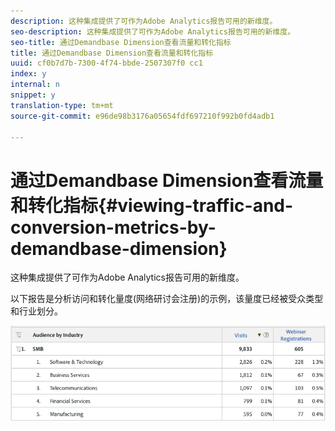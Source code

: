 ```yaml
---
description: 这种集成提供了可作为Adobe Analytics报告可用的新维度。
seo-description: 这种集成提供了可作为Adobe Analytics报告可用的新维度。
seo-title: 通过Demandbase Dimension查看流量和转化指标
title: 通过Demandbase Dimension查看流量和转化指标
uuid: cf0b7d7b-7300-4f74-bbde-2507307f0 cc1
index: y
internal: n
snippet: y
translation-type: tm+mt
source-git-commit: e96de98b3176a05654fdf697210f992b0fd4adb1

---
```



# 通过Demandbase Dimension查看流量和转化指标{#viewing-traffic-and-conversion-metrics-by-demandbase-dimension}

这种集成提供了可作为Adobe Analytics报告可用的新维度。

以下报告是分析访问和转化量度(网络研讨会注册)的示例，该量度已经被受众类型和行业划分。

![](assets/metrics_db_dimensions.png)

